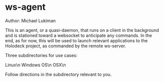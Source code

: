 # ws-agent
Author: Michael Lukiman

This is an agent, or a quasi-daemon, that runs on a client in the background and is stationed toward a websocket to anticipate any commands. In the end, as for now, this will be used to launch relevant applications to the Holodeck project, as commanded by the remote ws-server.

Three subdirectories for use cases:

Linux\n 
Windows OS\n
OSX\n

Follow directions in the subdirectory relevant to you.

